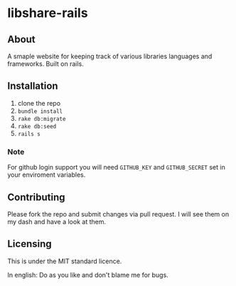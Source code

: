 # libshare-rails

## About

A smaple website for keeping track of various libraries languages and frameworks. Built on rails.

## Installation

1. clone the repo
2. `bundle install`
3. `rake db:migrate`
4. `rake db:seed`
5. `rails s`

### Note 

For github login support you will need `GITHUB_KEY` and `GITHUB_SECRET` set in your enviroment variables.

## Contributing

Please fork the repo and submit changes via pull request. I will see them on my dash and have a look at them.


## Licensing

This is under the MIT standard licence.

In english: Do as you like and don't blame me for bugs.
